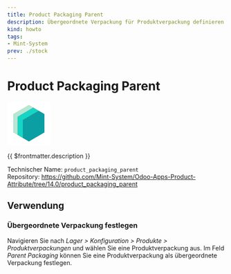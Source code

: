 ```yaml
---
title: Product Packaging Parent
description: Übergeordnete Verpackung für Produktverpackung definieren.
kind: howto
tags:
- Mint-System
prev: ./stock
---
```

# Product Packaging Parent
![icon_oms_box](attachments/icons_odoo_mint_system.png)

{{ $frontmatter.description }}

Technischer Name: `product_packaging_parent`\
Repository: <https://github.com/Mint-System/Odoo-Apps-Product-Attribute/tree/14.0/product_packaging_parent>

## Verwendung

### Übergeordnete Verpackung festlegen

Navigieren Sie nach *Lager > Konfiguration > Produkte > Produktverpackungen* und wählen Sie eine Produktverpackung aus. Im Feld *Parent Packaging* können Sie eine Produktverpackung als übergeordnete Verpackung festlegen.
